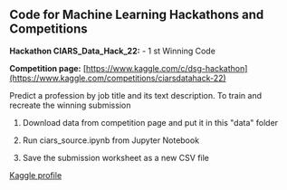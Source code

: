 
Code for Machine Learning Hackathons and Competitions
-------------------------------------------------------------------------------

**Hackathon CIARS_Data_Hack_22:** - 1 st Winning Code

**Competition page:** [https://www.kaggle.com/c/dsg-hackathon](https://www.kaggle.com/competitions/ciarsdatahack-22)

Predict a profession by job title and its text description. To train and recreate the winning submission 

  1. Download data from competition page and put it in this "data" folder

  2. Run ciars_source.ipynb from Jupyter Notebook

  3. Save the submission worksheet as a new CSV file


[Kaggle profile](https://www.kaggle.com/semenoval)
 

